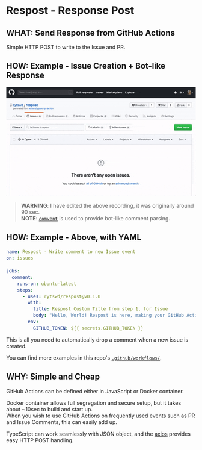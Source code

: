 # Respost - Response Post

## **WHAT**: Send Response from GitHub Actions

Simple HTTP POST to write to the Issue and PR.

## **HOW**: Example - Issue Creation + Bot-like Response

![Issue Creation, with Comvent](docs/respost_issue_example.gif)

> **WARNING**: I have edited the above recording, it was originally around 90 sec.  
> **NOTE**: [`comvent`](github.com/rytswd/comvent) is used to provide bot-like comment parsing.

## **HOW**: Example - Above, with YAML

```yaml
name: Respost - Write comment to new Issue event
on: issues

jobs:
  comment:
    runs-on: ubuntu-latest
    steps:
      - uses: rytswd/respost@v0.1.0
        with:
          title: Respost Custom Title from step 1, for Issue
          body: "Hello, World! Respost is here, making your GitHub Actions workflow even easier!"
        env:
          GITHUB_TOKEN: ${{ secrets.GITHUB_TOKEN }}
```

This is all you need to automatically drop a comment when a new issue is created.

You can find more examples in this repo's [`.github/workflows/`](.github/workflows/).

## **WHY**: Simple and Cheap

GitHub Actions can be defined either in JavaScript or Docker container.

Docker container allows full segregation and secure setup, but it takes about ~10sec to build and start up.  
When you wish to use GitHub Actions on frequently used events such as PR and Issue Comments, this can easily add up.

TypeScript can work seamlessly with JSON object, and the [axios](github.com/axios/axios) provides easy HTTP POST handling.
